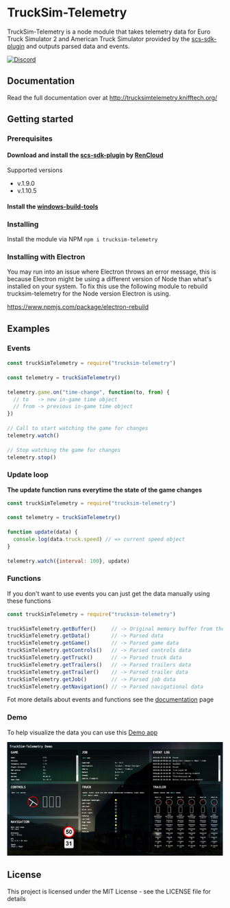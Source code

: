 # TruckSim-Telemetry
TruckSim-Telemetry is a node module that takes telemetry data for Euro Truck Simulator 2 and American Truck Simulator provided by the [scs-sdk-plugin](https://github.com/RenCloud/scs-sdk-plugin) and outputs parsed data and events.

[![Discord](https://img.shields.io/discord/125702694538051584.svg?label=&logo=discord&logoColor=ffffff&color=7389D8&labelColor=6A7EC2)](https://discord.gg/S6NRp5P)

## Documentation
Read the full documentation over at http://trucksimtelemetry.knifftech.org/

## Getting started

### Prerequisites
#### Download and install the **[scs-sdk-plugin](https://github.com/RenCloud/scs-sdk-plugin)** by **[RenCloud](https://github.com/RenCloud)**
Supported versions
- v.1.9.0
- v.1.10.5

#### Install the [windows-build-tools](https://github.com/felixrieseberg/windows-build-tools)

### Installing
Install the module via NPM
`npm i trucksim-telemetry`

### Installing with Electron
You may run into an issue where Electron throws an error message, this is because Electron might be using a different version of Node than what's installed on your system.
To fix this use the following module to rebuild trucksim-telemetry for the Node version Electron is using.

https://www.npmjs.com/package/electron-rebuild

## Examples

### Events
```javascript
const truckSimTelemetry = require("trucksim-telemetry")

const telemetry = truckSimTelemetry()

telemetry.game.on("time-change", function(to, from) {
  // to   -> new in-game time object
  // from -> previous in-game time object
})

// Call to start watching the game for changes
telemetry.watch()

// Stop watching the game for changes
telemetry.stop()
```

### Update loop
**The update function runs everytime the state of the game changes**

```javascript
const truckSimTelemetry = require("trucksim-telemetry")

const telemetry = truckSimTelemetry()

function update(data) {
  console.log(data.truck.speed) // => current speed object
}

telemetry.watch({interval: 100}, update)
```

### Functions
If you don't want to use events you can just get the data manually using these functions
```javascript
const truckSimTelemetry = require("trucksim-telemetry")

truckSimTelemetry.getBuffer()     // -> Original memory buffer from the plugin
truckSimTelemetry.getData()       // -> Parsed data
truckSimTelemetry.getGame()       // -> Parsed game data
truckSimTelemetry.getControls()   // -> Parsed controls data
truckSimTelemetry.getTruck()      // -> Parsed truck data
truckSimTelemetry.getTrailers()   // -> Parsed trailers data
truckSimTelemetry.getTrailer()    // -> Parsed trailer data
truckSimTelemetry.getJob()        // -> Parsed job data
truckSimTelemetry.getNavigation() // -> Parsed navigational data
```

Fot more details about events and functions see the [documentation](http://trucksimtelemetry.knifftech.org/) page

### Demo
To help visualize the data you can use this [Demo app](https://github.com/kniffen/TruckSim-Telemetry-Demo)

![demo screenshot](https://raw.githubusercontent.com/kniffen/TruckSim-Telemetry-Demo/master/screenshot.jpg)

## License
This project is licensed under the MIT License - see the LICENSE file for details
